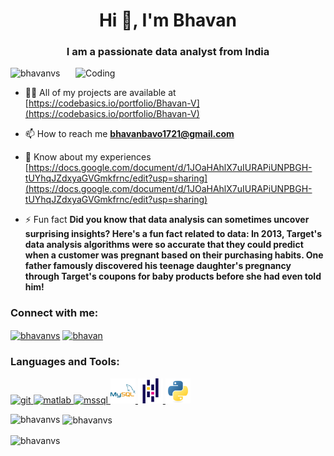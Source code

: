 
<h1 align="center">Hi 👋, I'm Bhavan</h1>
<h3 align="center">I am a passionate data analyst from India</h3>
<img align="right" alt="Coding" width="400" src="https://cdn.dribbble.com/users/1162077/screenshots/3848914/programmer.gif"

<p align="left"> <img src="https://komarev.com/ghpvc/?username=bhavanvs&label=Profile%20views&color=0e75b6&style=flat" alt="bhavanvs" /> </p>

- 👨‍💻 All of my projects are available at [https://codebasics.io/portfolio/Bhavan-V](https://codebasics.io/portfolio/Bhavan-V)

- 📫 How to reach me **bhavanbavo1721@gmail.com**

- 📄 Know about my experiences [https://docs.google.com/document/d/1JOaHAhlX7uIURAPiUNPBGH-tUYhqJZdxyaGVGmkfrnc/edit?usp=sharing](https://docs.google.com/document/d/1JOaHAhlX7uIURAPiUNPBGH-tUYhqJZdxyaGVGmkfrnc/edit?usp=sharing)

- ⚡ Fun fact **Did you know that data analysis can sometimes uncover surprising insights? Here's a fun fact related to data: In 2013, Target's data analysis algorithms were so accurate that they could predict when a customer was pregnant based on their purchasing habits. One father famously discovered his teenage daughter's pregnancy through Target's coupons for baby products before she had even told him!**

<h3 align="left">Connect with me:</h3>
<p align="left">
<a href="https://linkedin.com/in/bhavan vs" target="blank"><img align="center" src="https://raw.githubusercontent.com/rahuldkjain/github-profile-readme-generator/master/src/images/icons/Social/linked-in-alt.svg" alt="bhavanvs" height="30" width="40" /></a>
<a href="https://www.hackerrank.com/bhavan" target="blank"><img align="center" src="https://raw.githubusercontent.com/rahuldkjain/github-profile-readme-generator/master/src/images/icons/Social/hackerrank.svg" alt="bhavan" height="30" width="40" /></a>
</p>

<h3 align="left">Languages and Tools:</h3>
<p align="left"> <a href="https://git-scm.com/" target="_blank" rel="noreferrer"> <img src="https://www.vectorlogo.zone/logos/git-scm/git-scm-icon.svg" alt="git" width="40" height="40"/> </a> <a href="https://www.mathworks.com/" target="_blank" rel="noreferrer"> <img src="https://upload.wikimedia.org/wikipedia/commons/2/21/Matlab_Logo.png" alt="matlab" width="40" height="40"/> </a> <a href="https://www.microsoft.com/en-us/sql-server" target="_blank" rel="noreferrer"> <img src="https://www.svgrepo.com/show/303229/microsoft-sql-server-logo.svg" alt="mssql" width="40" height="40"/> </a> <a href="https://www.mysql.com/" target="_blank" rel="noreferrer"> <img src="https://raw.githubusercontent.com/devicons/devicon/master/icons/mysql/mysql-original-wordmark.svg" alt="mysql" width="40" height="40"/> </a> <a href="https://pandas.pydata.org/" target="_blank" rel="noreferrer"> <img src="https://raw.githubusercontent.com/devicons/devicon/2ae2a900d2f041da66e950e4d48052658d850630/icons/pandas/pandas-original.svg" alt="pandas" width="40" height="40"/> </a> <a href="https://www.python.org" target="_blank" rel="noreferrer"> <img src="https://raw.githubusercontent.com/devicons/devicon/master/icons/python/python-original.svg" alt="python" width="40" height="40"/> </a> </p>

<p><img align="left" src="https://github-readme-stats.vercel.app/api/top-langs?username=bhavanvs&show_icons=true&locale=en&layout=compact" alt="bhavanvs" /></p>

<p>&nbsp;<img align="center" src="https://github-readme-stats.vercel.app/api?username=bhavanvs&show_icons=true&locale=en" alt="bhavanvs" /></p>

<p><img align="center" src="https://github-readme-streak-stats.herokuapp.com/?user=bhavanvs&" alt="bhavanvs" /></p>

